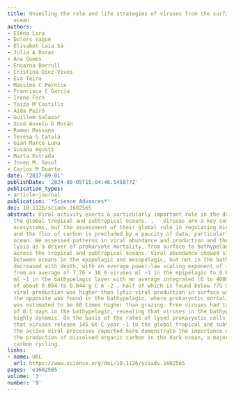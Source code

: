 ```yaml
---
title: Unveiling the role and life strategies of viruses from the surface to the dark
  ocean
authors:
- Elena Lara
- Dolors Vaqué
- Elisabet Laia Sà
- Julia A Boras
- Ana Gomes
- Encarna Borrull
- Cristina Díez-Vives
- Eva Teira
- Massimo C Pernice
- Francisca C Garcia
- Irene Forn
- Yaiza M Castillo
- Aida Peiró
- Guillem Salazar
- Xosé Anxelu G Morán
- Ramon Massana
- Teresa S Catalá
- Gian Marco Luna
- Susana Agustí
- Marta Estrada
- Josep M. Gasol
- Carlos M Duarte
date: '2017-09-01'
publishDate: '2024-08-05T15:04:46.545077Z'
publication_types:
- article-journal
publication: '*Science Advances*'
doi: 10.1126/sciadv.1602565
abstract: Viral activity exerts a particularly important role in the dark ocean across
  the global tropical and subtropical oceans. ,   Viruses are a key component of marine
  ecosystems, but the assessment of their global role in regulating microbial communities
  and the flux of carbon is precluded by a paucity of data, particularly in the deep
  ocean. We assessed patterns in viral abundance and production and the role of viral
  lysis as a driver of prokaryote mortality, from surface to bathypelagic layers,
  across the tropical and subtropical oceans. Viral abundance showed significant differences
  between oceans in the epipelagic and mesopelagic, but not in the bathypelagic, and
  decreased with depth, with an average power-law scaling exponent of −1.03 km −1
  from an average of 7.76 × 10 6 viruses ml −1 in the epipelagic to 0.62 × 10 6 viruses
  ml −1 in the bathypelagic layer with an average integrated (0 to 4000 m) viral stock
  of about 0.004 to 0.044 g C m −2 , half of which is found below 775 m. Lysogenic
  viral production was higher than lytic viral production in surface waters, whereas
  the opposite was found in the bathypelagic, where prokaryotic mortality due to viruses
  was estimated to be 60 times higher than grazing. Free viruses had turnover times
  of 0.1 days in the bathypelagic, revealing that viruses in the bathypelagic are
  highly dynamic. On the basis of the rates of lysed prokaryotic cells, we estimated
  that viruses release 145 Gt C year −1 in the global tropical and subtropical oceans.
  The active viral processes reported here demonstrate the importance of viruses in
  the production of dissolved organic carbon in the dark ocean, a major pathway in
  carbon cycling.
links:
- name: URL
  url: https://www.science.org/doi/10.1126/sciadv.1602565
pages: 'e1602565'
volume: '3'
number: '9'
---
```

